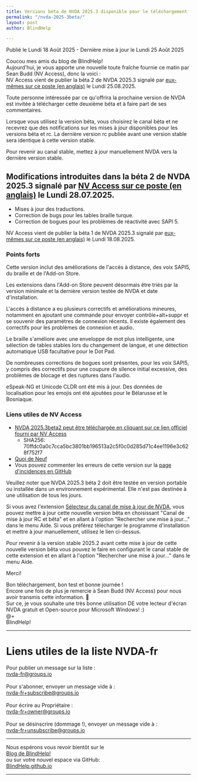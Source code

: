 ```yaml
---
title: Versions béta de NVDA 2025.3 disponible pour le téléchargement
permalink: "/nvda-2025-3beta/"
layout: post
author: BlindHelp

---
```


<footer>Publié le Lundi 18 Août 2025 - Dernière mise à jour le Lundi 25 Août 2025</footer>

Coucou mes amis du blog de BlindHelp!    
Aujourd'hui, je vous apporte une nouvelle toute fraîche fournie ce matin par Sean Budd (NV Access), donc la voici :    
NV Access vient de publier la béta 2 de NVDA 2025.3 signalé par [eux-mêmes sur ce poste (en anglais)](https://www.nvaccess.org/post/nvda-2025-3beta2) le Lundi 25.08.2025.    

Toute personne intéressée par ce qu'offrira la prochaine version de NVDA est invitée à télécharger cette deuxième béta et à faire part de ses commentaires.    

Lorsque vous utilisez la version béta, vous choisirez le canal béta  et ne recevrez que des notifications sur les mises à jour disponibles pour les versions béta  et rc. La dernière version rc publiée avant une version stable sera identique à cette version stable.

Pour revenir au canal stable, mettez à jour manuellement NVDA vers la dernière version stable.

## Modifications introduites dans la béta 2 de NVDA 2025.3 signalé par [NV Access sur ce poste (en anglais)](https://www.nvaccess.org/post/nvda-2025-3beta2) le Lundi 28.07.2025.

* Mises à jour des traductions.
* Correction de bugs pour les tables braille turque.
* Correction de bogues pour les problèmes de réactivité avec SAPI 5.

NV Access vient de publier la béta 1 de NVDA 2025.3 signalé par [eux-mêmes sur ce poste (en anglais)](https://www.nvaccess.org/post/nvda-2025-3beta1) le Lundi 18.08.2025.    

### Points forts

Cette version inclut des améliorations de l'accès à distance, des voix SAPI5, du braille et de l'Add-on Store.

Les extensions dans l'Add-on Store peuvent désormais être triés par la version minimale et la dernière version testée de NVDA et date d'installation.

L'accès à distance a eu plusieurs correctifs et améliorations mineures, notamment en ajoutant une commande pour envoyer contrôle+alt+suppr et se souvenir des paramètres de connexion récents. Il existe également des correctifs pour les problèmes de connexion et audio.

Le braille s'améliore avec une enveloppe de mot plus intelligente, une sélection de tables stables lors du changement de langue, et une détection automatique USB facultative pour le Dot Pad.

De nombreuses corrections de bogues sont présentes, pour les voix SAPI5, y compris des correctifs pour une coupure de silence initial excessive, des problèmes de blocage et des ruptures dans l'audio.

eSpeak-NG et Unicode CLDR ont été mis à jour. Des données de localisation pour les emojis ont été ajoutées pour le Bélarusse et le Bosniaque.

### Liens utiles de NV Access

- [NVDA 2025.3beta2 peut être téléchargée en cliquant sur ce lien officiel fourni par NV Access](https://download.nvaccess.org/releases/2025.3beta2/nvda_2025.3beta2.exe)
   - SHA256: 70ffdc0a0c7cca5bc3801bb196513a2c5f0c0d285d71c4ee1196e3c628f752f7
- [Quoi de Neuf](https://download.nvaccess.org/documentation/fr/changes.html)
- Vous pouvez commenter les erreurs de cette version sur la [page d'incidences en GitHub](https://github.com/nvaccess/nvda/issues)

Veuillez noter que NVDA 2025.3 béta 2 doit être testée en version portable ou installée dans un environnement expérimental. Elle n'est pas destinée à une utilisation de tous les jours.    

Si vous avez l'extension [Sélecteur du canal de mise à jour de NVDA](https://blindhelp.github.io/updateChannel/), vous pouvez mettre à jour cette nouvelle version bêta en choisissant "Canal de mise à jour RC et bêta" et en allant à l'option "Rechercher une mise à jour..." dans le menu Aide. Si vous préférez télécharger le programme d'installation et mettre à jour manuellement, utilisez le lien ci-dessus.

Pour revenir à la version stable 2025.2 avant cette mise à jour  de cette nouvelle version bêta  vous pouvez le faire en configurant le canal stable de cette extension et en allant à l'option "Rechercher une mise à jour..." dans le menu Aide. 

Merci!  

Bon téléchargement, bon test et bonne journée !    
Encore une fois de plus je remercie à Sean Budd (NV Access) pour nous avoir transmis cette information. 🤝    
Sur ce, je vous souhaite une très bonne utilisation DE votre lecteur d'écran NVDA gratuit et Open-source pour Microsoft Windows! :)    
@+    
BlindHelp!    

---

# Liens utiles de la liste NVDA-fr #

Pour publier un message sur la liste :    
[nvda-fr@groups.io](mailto:nvda-fr@groups.io)    
<br>
Pour s'abonner, envoyer un message vide à :    
[nvda-fr+subscribe@groups.io](mailto:nvda-fr+subscribe@groups.io)    
<br>
Pour écrire au Propriétaire :    
[nvda-fr+owner@groups.io](mailto:nvda-fr+owner@groups.io)    
<br>
Pour se désinscrire (dommage !), envoyer un message vide à :    
[nvda-fr+unsubscribe@groups.io](mailto:nvda-fr+unsubscribe@groups.io)    

---

Nous espérons vous revoir bientôt sur le      
[Blog de BlindHelp!](http://blindhelp.blogspot.fr/)                    
ou sur  votre nouvel espace via GitHub:                     
[BlindHelp.github.io](https://blindhelp.github.io)                    

---